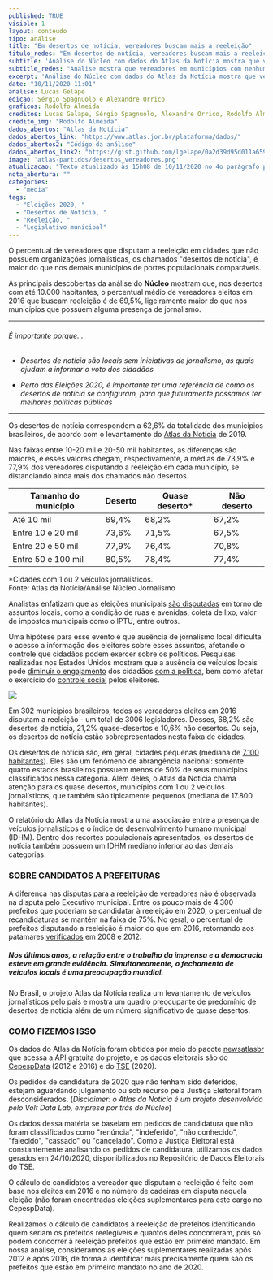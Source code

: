 ```yaml
---
published: TRUE
visible: 1
layout: conteudo
tipo: análise
title: "Em desertos de notícia, vereadores buscam mais a reeleição"
titulo_redes: "Em desertos de notícia, vereadores buscam mais a reeleição"
subtitle: 'Análise do Núcleo com dados do Atlas da Notícia mostra que vereadores em municípios com nenhuma ou pouca presença de jornalismo são mais prováveis a buscar a reeleição.'
subtitle_redes: "Análise mostra que vereadores em municípios com nenhuma ou pouca presença de jornalismo são mais prováveis a buscar a reeleição"
excerpt: 'Análise do Núcleo com dados do Atlas da Notícia mostra que vereadores em municípios com nenhuma ou pouca presença de jornalismo são mais prováveis a buscar a reeleição'
date: "10/11/2020 11:01"
analise: Lucas Gelape
edicao: Sérgio Spagnuolo e Alexandre Orrico
graficos: Rodolfo Almeida
creditos: Lucas Gelape, Sérgio Spagnuolo, Alexandre Orrico, Rodolfo Almeida
credito_img: "Rodolfo Almeida"
dados_abertos: "Atlas da Notícia"
dados_abertos_link: "https://www.atlas.jor.br/plataforma/dados/"
dados_abertos2: "Código da análise"
dados_abertos_link2: "https://gist.github.com/lgelape/0a2d39d95d011a65911211ce691c8c7d"
image: 'atlas-partidos/desertos_vereadores.png'
atualizacao: "Texto atualizado às 15h08 de 10/11/2020 no 4o parágrafo para tornar a explicação mais clara. Nenhum dado foi alterado."
nota_abertura: ""
categories:
  - "media"
tags:
  - "Eleições 2020, "
  - "Desertos de Notícia, "
  - "Reeleição, "
  - "Legislativo municipal"
---
```


O percentual de vereadores que disputam a reeleição em cidades que não possuem organizações jornalísticas, os chamados "desertos de notícia", é maior do que nos demais municípios de portes populacionais comparáveis.

As principais descobertas da análise do **Núcleo** mostram que, nos desertos com até 10.000 habitantes, o percentual médio de vereadores eleitos em 2016 que buscam reeleição é de 69,5%, ligeiramente maior do que nos municípios que possuem alguma presença de jornalismo.

---

###### É importante porque...

- *Desertos de notícia são locais sem iniciativas de jornalismo, as quais ajudam a informar o voto dos cidadãos*

- *Perto das Eleições 2020, é importante ter uma referência de como os desertos de notícia se configuram, para que futuramente possamos ter melhores políticas públicas*

---

Os desertos de notícia correspondem a 62,6% da totalidade dos municípios brasileiros, de acordo com o levantamento do [Atlas da Notícia](https://www.atlas.jor.br/desertos-de-noticia/) de 2019.

Nas faixas entre 10-20 mil e 20-50 mil habitantes, as diferenças são maiores, e esses valores chegam, respectivamente, a médias de 73,9% e 77,9% dos vereadores disputando a reeleição em cada município, se distanciando ainda mais dos chamados não desertos.

| Tamanho do município | Deserto | Quase deserto* | Não deserto |
|----------------------|---------|---------------|-------------|
| Até 10 mil           | 69,4%    | 68,2%          | 67,2%      |
| Entre 10 e 20 mil    | 73,6%   | 71,5%          | 67,5%        |
| Entre 20 e 50 mil    | 77,9%    | 76,4%          | 70,8%        |
| Entre 50 e 100 mil   | 80,5%    | 78,4%          | 77,4%        |

<figcaption>*Cidades com 1 ou 2 veículos jornalísticos. <br>Fonte: Atlas da Notícia/Análise Núcleo Jornalismo</figcaption>


Analistas enfatizam que as eleições municipais [são disputadas](https://www1.folha.uol.com.br/poder/2020/07/acabou-a-era-dos-disparos-em-massa-em-eleicoes-a-privacidade-esta-mais-discutida-diz-pesquisador.shtml) em torno de assuntos locais, como a condição de ruas e avenidas, coleta de lixo, valor de impostos municipais como o IPTU, entre outros.

Uma hipótese para esse evento é que ausência de jornalismo local dificulta o acesso a informação dos eleitores sobre esses assuntos, afetando o controle que cidadãos podem exercer sobre os políticos. Pesquisas realizadas nos Estados Unidos mostram que a ausência de veículos locais pode [diminuir o engajamento](https://www.tandfonline.com/doi/full/10.1080/10584609.2012.762817) dos cidadãos [com a política](https://www.dannyhayes.org/uploads/6/9/8/5/69858539/decline.pdf), bem como afetar o exercício do [controle social](https://www.jstor.org/stable/10.1086/652903?seq=1) pelos eleitores.

![](../img/atlas-partidos/grafico_atlas_vereadores.png)

Em 302 municípios brasileiros, todos os vereadores eleitos em 2016 disputam a reeleição - um total de 3006 legisladores. Desses, 68,2% são desertos de notícia, 21,2% quase-desertos e 10,6% não desertos. Ou seja, os desertos de notícia estão sobrepresentados nesta faixa de cidades.

Os desertos de notícia são, em geral, cidades pequenas (mediana de [7.100 habitantes](https://www.atlas.jor.br/desertos-de-noticia/)). Eles são um fenômeno de abrangência nacional: somente quatro estados brasileiros possuem menos de 50% de seus municípios classificados nessa categoria. Além deles, o Atlas da Notícia chama atenção para os quase desertos, municípios com 1 ou 2 veículos jornalísticos, que também são tipicamente pequenos (mediana de 17.800 habitantes).

O relatório do Atlas da Notícia mostra uma associação entre a presença de veículos jornalísticos e o índice de desenvolvimento humano municipal (IDHM). Dentro dos recortes populacionais apresentados, os desertos de notícia também possuem um IDHM mediano inferior ao das demais categorias.

### SOBRE CANDIDATOS A PREFEITURAS
A diferença nas disputas para a reeleição de vereadores não é observada na disputa pelo Executivo municipal. Entre os pouco mais de 4.300 prefeitos que poderiam se candidatar à reeleição em 2020, o percentual de recandidaturas se mantém na faixa de 75%. No geral, o percentual de prefeitos disputando a reeleição é maior do que em 2016, retornando aos patamares [verificados](https://www1.folha.uol.com.br/colunas/voto-a-voto/2020/09/reeleicao-de-prefeitos-e-o-efeito-da-pandemia-da-covid-19.shtml) em 2008 e 2012.

##### Nos últimos anos, a relação entre o trabalho da imprensa e a democracia esteve em grande evidência. Simultaneamente, o fechamento de veículos locais é uma preocupação mundial.

No Brasil, o projeto Atlas da Notícia realiza um levantamento de veículos jornalísticos pelo país e mostra um quadro preocupante de predomínio de desertos de notícia além de um número significativo de quase desertos.

### COMO FIZEMOS ISSO

Os dados do Atlas da Notícia foram obtidos por meio do pacote [newsatlasbr](https://github.com/voltdatalab/newsatlasbr) que acessa a API gratuita do projeto, e os dados eleitorais são do [CepespData](https://github.com/Cepesp-Fgv/cepesp-r) (2012 e 2016) e do [TSE](https://www.tse.jus.br/eleicoes/estatisticas/repositorio-de-dados-eleitorais-1/repositorio-de-dados-eleitorais) (2020).

Os pedidos de candidatura de 2020 que não tenham sido deferidos, estejam aguardando julgamento ou sob recurso pela Justiça Eleitoral foram desconsiderados. (_Disclaimer: o Atlas da Notícia é um projeto desenvolvido pelo Volt Data Lab, empresa por trás do Núcleo_)

Os dados dessa matéria se baseiam em pedidos de candidatura que não foram classificados como "renúncia", "indeferido", "não conhecido", "falecido", "cassado" ou "cancelado". Como a Justiça Eleitoral está constantemente analisando os pedidos de candidatura, utilizamos os dados gerados em 24/10/2020, disponibilizados no Repositório de Dados Eleitorais do TSE.

O cálculo de candidatos a vereador que disputam a reeleição é feito com base nos eleitos em 2016 e no número de cadeiras em disputa naquela eleição (não foram encontradas eleições suplementares para este cargo no CepespData).

Realizamos o cálculo de candidatos à reeleição de prefeitos identificando quem seriam os prefeitos reelegíveis e quantos deles concorreram, pois só podem concorrer à reeleição prefeitos que estão em primeiro mandato. Em nossa análise, consideramos as eleições suplementares realizadas após 2012 e após 2016, de forma a identificar mais precisamente quem são os prefeitos que estão em primeiro mandato no ano de 2020.
